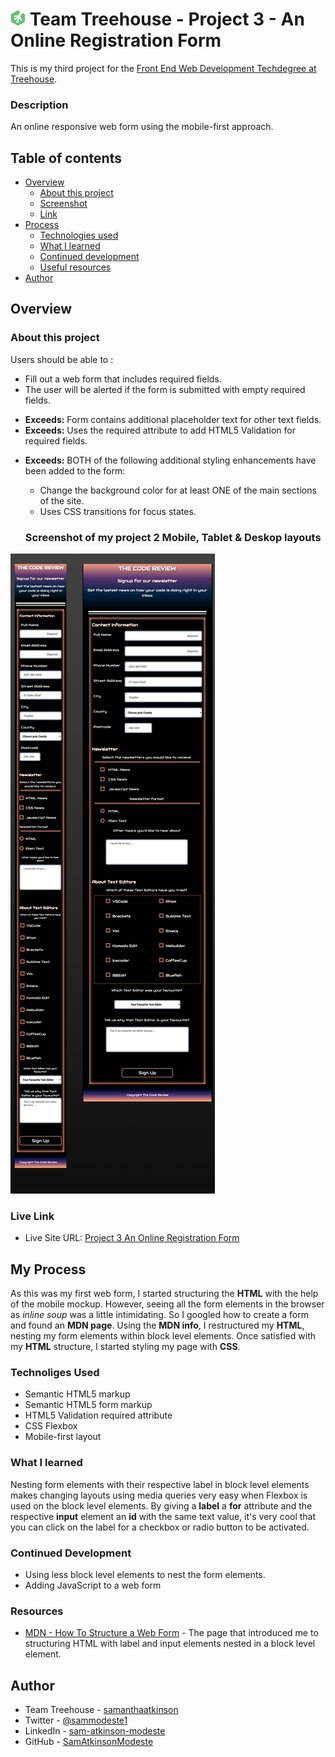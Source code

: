 # ![](treehouse.png) Team Treehouse - Project 3 - An Online Registration Form

This is my third project for the [Front End Web Development Techdegree at Treehouse](https://teamtreehouse.com/techdegree/front-end-web-development).

### Description
An online responsive web form using the mobile-first approach. 


## Table of contents
- [Overview](#overview)
  - [About this project](#about-this-project)
  - [Screenshot](#screenshot)
  - [Link](#links)
- [Process](#my-process) 
  - [Technologies used](#technologies-used) 
  - [What I learned](#what-i-learned) 
  - [Continued development](#continued-development) 
  - [Useful resources](#useful-resources) 
- [Author](#author) 

## Overview
  
### About this project
Users should be able to :
* Fill out a web form that includes required fields.
* The user will be alerted if the form is submitted with empty required fields.
- **Exceeds:** Form contains additional placeholder text for other text fields.
- **Exceeds:** Uses the required attribute to add HTML5 Validation for required fields.
* **Exceeds:** BOTH of the following additional styling enhancements have been added to the form:

  - Change the background color for at least ONE of the main sections of the site.
  - Uses CSS transitions for focus states.

  ### Screenshot of my project 2 Mobile, Tablet & Deskop layouts
![](project-3-screenshots-mobile-tablet.jpg)


### Live Link
- Live Site URL: [Project 3 An Online Registration Form](https://samatkinsonmodeste.github.io/TreeHouse_Project_3_OnlineForm/)

## My Process
As this was my first web form, I started structuring the **HTML** with the help of the mobile mockup. However, seeing all the form elements in the browser as *inline soup* was a little intimidating. So I googled how to create a form and found an **MDN page**. Using the **MDN info**, I restructured my **HTML**, nesting my form elements within block level elements.
Once satisfied with my **HTML** structure, I started styling my page with **CSS**.

### Technoliges Used
- Semantic HTML5 markup
- Semantic HTML5 form markup
- HTML5 Validation required attribute
- CSS Flexbox
- Mobile-first layout

### What I learned
Nesting form elements with their respective label in block level elements makes changing layouts using media queries very easy when Flexbox is used on the block level elements.
By giving a **label** a **for** attribute and the respective **input** element an **id** with the same text value, it's very cool that you can click on the label for a checkbox or radio button to be activated.

### Continued Development
- Using less block level elements to nest the form elements.
- Adding JavaScript to a web form

### Resources
- [MDN - How To Structure a Web Form](https://developer.mozilla.org/en-US/docs/Learn/Forms/How_to_structure_a_web_form) - The page that introduced me to structuring HTML with label and input elements nested in a block level element.


## Author
- Team Treehouse - [samanthaatkinson](https://www.teamtreehouse.com/samanthaatkinson)
- Twitter - [@sammodeste1](https://www.twitter.com/@sammodeste1)
- LinkedIn - [sam-atkinson-modeste](https://www.linkedin.com/<<sam-atkinson-modeste>>)
- GitHub - [SamAtkinsonModeste](https://www.github.com/SamAtkinsonModeste)



